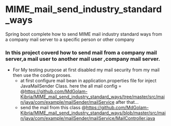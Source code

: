 # MIME_mail_send_industry_standard_ways
Spring boot complete how to send MIME mail industry standard ways from a company mail server to a specific person or other company


### In this project coverd how to send mail from a company mail server,a mail user to another mail user ,company mail server.


- For My testing purpose at first disabled my mail security from my mail then use the coding proses.
    - at first configure mail bean in application.properties file for inject JavaMailSender Class.
    here the all mail config = @https://github.com/MdGolam-Kibria/MIME_mail_send_industry_standard_ways/tree/master/src/main/java/com/example/mailSender/mailService
    after that...
    - send the mail from this class @https://github.com/MdGolam-Kibria/MIME_mail_send_industry_standard_ways/blob/master/src/main/java/com/example/mailSender/mailService/MailController.java
